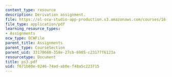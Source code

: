 ```yaml
---
content_type: resource
description: Derivation assignment.
file: https://ol-ocw-studio-app-production.s3.amazonaws.com/courses/16-120-compressible-flow-spring-2003/f671b80e024674adab0ef48a5c223715_ps3.pdf
file_type: application/pdf
learning_resource_types:
- Assignments
ocw_type: OCWFile
parent_title: Assignments
parent_type: CourseSection
parent_uid: 33170660-358e-27cb-6905-c23177f6123a
resourcetype: Document
title: ps3.pdf
uid: f671b80e-0246-74ad-ab0e-f48a5c223715
---
```

